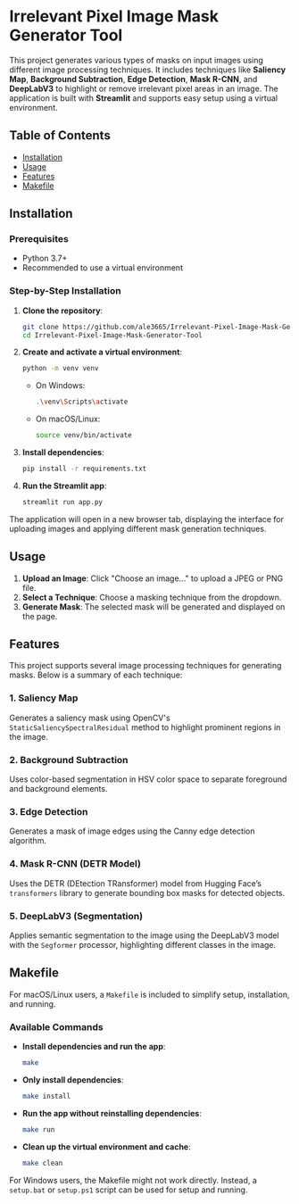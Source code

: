 # Irrelevant Pixel Image Mask Generator Tool

This project generates various types of masks on input images using different image processing techniques. It includes techniques like **Saliency Map**, **Background Subtraction**, **Edge Detection**, **Mask R-CNN**, and **DeepLabV3** to highlight or remove irrelevant pixel areas in an image. The application is built with **Streamlit** and supports easy setup using a virtual environment.

## Table of Contents

- [Installation](#installation)
- [Usage](#usage)
- [Features](#features)
- [Makefile](#makefile)

## Installation

### Prerequisites

- Python 3.7+
- Recommended to use a virtual environment

### Step-by-Step Installation

1. **Clone the repository**:

    ```bash
    git clone https://github.com/ale3665/Irrelevant-Pixel-Image-Mask-Generator-Tool.git
    cd Irrelevant-Pixel-Image-Mask-Generator-Tool
    ```

2. **Create and activate a virtual environment**:

    ```bash
    python -m venv venv
    ```

    - On Windows:
      ```bash
      .\venv\Scripts\activate
      ```
    - On macOS/Linux:
      ```bash
      source venv/bin/activate
      ```

3. **Install dependencies**:

    ```bash
    pip install -r requirements.txt
    ```

4. **Run the Streamlit app**:

    ```bash
    streamlit run app.py
    ```

The application will open in a new browser tab, displaying the interface for uploading images and applying different mask generation techniques.

## Usage

1. **Upload an Image**: Click "Choose an image..." to upload a JPEG or PNG file.
2. **Select a Technique**: Choose a masking technique from the dropdown.
3. **Generate Mask**: The selected mask will be generated and displayed on the page.

## Features

This project supports several image processing techniques for generating masks. Below is a summary of each technique:

### 1. Saliency Map
Generates a saliency mask using OpenCV's `StaticSaliencySpectralResidual` method to highlight prominent regions in the image.

### 2. Background Subtraction
Uses color-based segmentation in HSV color space to separate foreground and background elements.

### 3. Edge Detection
Generates a mask of image edges using the Canny edge detection algorithm.

### 4. Mask R-CNN (DETR Model)
Uses the DETR (DEtection TRansformer) model from Hugging Face’s `transformers` library to generate bounding box masks for detected objects.

### 5. DeepLabV3 (Segmentation)
Applies semantic segmentation to the image using the DeepLabV3 model with the `Segformer` processor, highlighting different classes in the image.

## Makefile

For macOS/Linux users, a `Makefile` is included to simplify setup, installation, and running. 

### Available Commands

- **Install dependencies and run the app**:
    ```bash
    make
    ```

- **Only install dependencies**:
    ```bash
    make install
    ```

- **Run the app without reinstalling dependencies**:
    ```bash
    make run
    ```

- **Clean up the virtual environment and cache**:
    ```bash
    make clean
    ```

For Windows users, the Makefile might not work directly. Instead, a `setup.bat` or `setup.ps1` script can be used for setup and running.
